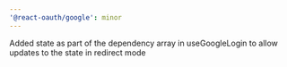 ```yaml
---
'@react-oauth/google': minor
---
```


Added state as part of the dependency array in useGoogleLogin to allow updates to the state in redirect mode
